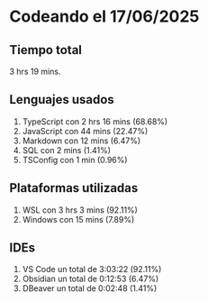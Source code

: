 # Codeando el 17/06/2025

## Tiempo total
3 hrs 19 mins.

## Lenguajes usados
1. TypeScript con 2 hrs 16 mins (68.68%)
1. JavaScript con 44 mins (22.47%)
1. Markdown con 12 mins (6.47%)
1. SQL con 2 mins (1.41%)
1. TSConfig con 1 min (0.96%)

## Plataformas utilizadas
1. WSL con 3 hrs 3 mins (92.11%)
1. Windows con 15 mins (7.89%)

## IDEs
1. VS Code un total de 3:03:22 (92.11%)
1. Obsidian un total de 0:12:53 (6.47%)
1. DBeaver un total de 0:02:48 (1.41%)
